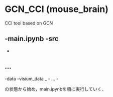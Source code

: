 # GCN_CCI (mouse_brain)
CCI tool based on GCN

-main.ipynb
-src
  -
  -
  ...
  -
-data
  -visium_data
    _
    -
    ...
    -
 
の状態から始め，main.ipynbを順に実行していく．
 
